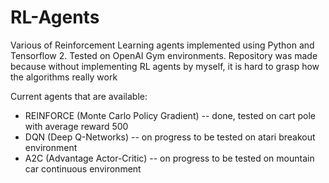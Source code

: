 # RL-Agents

Various of Reinforcement Learning agents implemented using Python and Tensorflow 2. Tested on OpenAI Gym environments.
Repository was made because without implementing RL agents by myself, it is hard to grasp how the algorithms really work

Current agents that are available:
  - REINFORCE (Monte Carlo Policy Gradient) -- done, tested on cart pole with average reward 500
  - DQN (Deep Q-Networks) -- on progress to be tested on atari breakout environment
  - A2C (Advantage Actor-Critic) -- on progress to be tested on mountain car continuous environment
